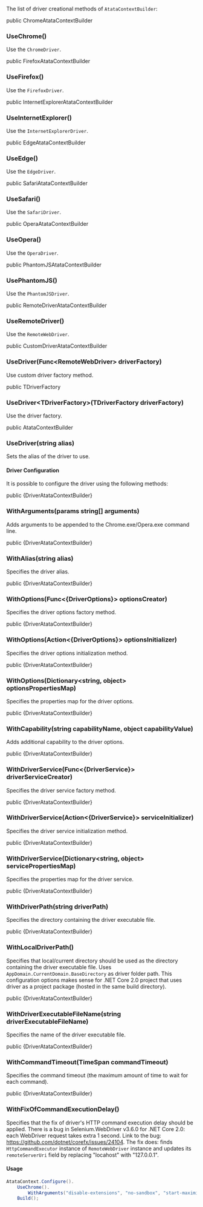 The list of driver creational methods of `AtataContextBuilder`:

<div class="member">
    <span class="head"><span class="keyword">public</span> <span class="type">ChromeAtataContextBuilder</span></span>
    <h3><span class="body">UseChrome</span>()</h3>
</div>

Use the `ChromeDriver`.

<div class="member">
    <span class="head"><span class="keyword">public</span> <span class="type">FirefoxAtataContextBuilder</span></span>
    <h3><span class="body">UseFirefox()</span></h3>
</div>

Use the `FirefoxDriver`.

<div class="member">
    <span class="head"><span class="keyword">public</span> <span class="type">InternetExplorerAtataContextBuilder</span></span>
    <h3><span class="body">UseInternetExplorer()</span></h3>
</div>

Use the `InternetExplorerDriver`.

<div class="member">
    <span class="head"><span class="keyword">public</span> <span class="type">EdgeAtataContextBuilder</span></span>
    <h3><span class="body">UseEdge()</span></h3>
</div>

Use the `EdgeDriver`.

<div class="member">
    <span class="head"><span class="keyword">public</span> <span class="type">SafariAtataContextBuilder</span></span>
    <h3><span class="body">UseSafari()</span></h3>
</div>

Use the `SafariDriver`.

<div class="member">
    <span class="head"><span class="keyword">public</span> <span class="type">OperaAtataContextBuilder</span></span>
    <h3><span class="body">UseOpera()</span></h3>
</div>

Use the `OperaDriver`.

<div class="member">
    <span class="head"><span class="keyword">public</span> <span class="type">PhantomJSAtataContextBuilder</span></span>
    <h3><span class="body">UsePhantomJS()</span></h3>
</div>

Use the `PhantomJSDriver`.

<div class="member">
    <span class="head"><span class="keyword">public</span> <span class="type">RemoteDriverAtataContextBuilder</span></span>
    <h3><span class="body">UseRemoteDriver()</span></h3>
</div>

Use the `RemoteWebDriver`.

<div class="member">
    <span class="head"><span class="keyword">public</span> <span class="type">CustomDriverAtataContextBuilder</span></span>
    <h3><span class="body">UseDriver</span><span class="tail">(<span class="type">Func</span>&lt;<span class="type">RemoteWebDriver</span>&gt; driverFactory)</span></h3>
</div>

Use custom driver factory method.

<div class="member">
    <span class="head"><span class="keyword">public</span> <span class="type">TDriverFactory</span></span>
    <h3><span class="body">UseDriver<wbr>&lt;<span class="type">TDriverFactory</span>&gt;</span><span class="tail">(<span class="type">TDriverFactory</span> driverFactory)</span></h3>
</div>

Use the driver factory.

<div class="member">
    <span class="head"><span class="keyword">public</span> <span class="type">AtataContextBuilder</span></span>
    <h3><span class="body">UseDriver</span><span class="tail">(<span class="keyword">string</span> alias)</span></h3>
</div>

Sets the alias of the driver to use.

#### Driver Configuration

It is possible to configure the driver using the following methods:

<div class="member">
    <span class="head"><span class="keyword">public</span> <span class="type">{DriverAtataContextBuilder}</span></span>
    <h3><span class="body">WithArguments</span><span class="tail">(<span class="keyword">params</span> <span class="keyword">string</span>[] arguments)</span></h3>
</div>

Adds arguments to be appended to the Chrome.exe/Opera.exe command line.

<div class="member">
    <span class="head"><span class="keyword">public</span> <span class="type">{DriverAtataContextBuilder}</span></span>
    <h3><span class="body">WithAlias</span><span class="tail">(<span class="keyword">string</span> alias)</span></h3>
</div>

Specifies the driver alias.

<div class="member">
    <span class="head"><span class="keyword">public</span> <span class="type">{DriverAtataContextBuilder}</span></span>
    <h3><span class="body">WithOptions</span><span class="tail">(<span class="type">Func</span>&lt;<span class="type">{DriverOptions}</span>&gt; optionsCreator)</span></h3>
</div>

Specifies the driver options factory method.

<div class="member">
    <span class="head"><span class="keyword">public</span> <span class="type">{DriverAtataContextBuilder}</span></span>
    <h3><span class="body">WithOptions</span><span class="tail">(<span class="type">Action</span>&lt;<span class="type">{DriverOptions}</span>&gt; optionsInitializer)</span></h3>
</div>

Specifies the driver options initialization method.

<div class="member">
    <span class="head"><span class="keyword">public</span> <span class="type">{DriverAtataContextBuilder}</span></span>
    <h3><span class="body">WithOptions</span><span class="tail">(<span class="type">Dictionary</span><wbr>&lt;<span class="keyword">string</span>, <span class="keyword">object</span>&gt; optionsPropertiesMap)</span></h3>
</div>

Specifies the properties map for the driver options.

<div class="member">
    <span class="head"><span class="keyword">public</span> <span class="type">{DriverAtataContextBuilder}</span></span>
    <h3><span class="body">WithCapability</span><span class="tail">(<span class="keyword">string</span> capabilityName, <span class="keyword">object</span> capabilityValue)</span></h3>
</div>

Adds additional capability to the driver options.

<div class="member">
    <span class="head"><span class="keyword">public</span> <span class="type">{DriverAtataContextBuilder}</span></span>
    <h3><span class="body">WithDriverService</span><span class="tail">(<span class="type">Func</span>&lt;<span class="type">{DriverService}</span>&gt; driverServiceCreator)</span></h3>
</div>

Specifies the driver service factory method.

<div class="member">
    <span class="head"><span class="keyword">public</span> <span class="type">{DriverAtataContextBuilder}</span></span>
    <h3><span class="body">WithDriverService</span><span class="tail">(<span class="type">Action</span><wbr>&lt;<span class="type">{DriverService}</span>&gt; serviceInitializer)</span></h3>
</div>

Specifies the driver service initialization method.

<div class="member">
    <span class="head"><span class="keyword">public</span> <span class="type">{DriverAtataContextBuilder}</span></span>
    <h3><span class="body">WithDriverService</span><span class="tail">(<span class="type">Dictionary</span><wbr>&lt;<span class="keyword">string</span>, <span class="keyword">object</span>&gt; servicePropertiesMap)</span></h3>
</div>

Specifies the properties map for the driver service.

<div class="member">
    <span class="head"><span class="keyword">public</span> <span class="type">{DriverAtataContextBuilder}</span></span>
    <h3><span class="body">WithDriverPath</span><span class="tail">(<span class="keyword">string</span> driverPath)</span></h3>
</div>

Specifies the directory containing the driver executable file.

<div class="member">
    <span class="head"><span class="keyword">public</span> <span class="type">{DriverAtataContextBuilder}</span></span>
    <h3><span class="body">WithLocalDriverPath()</span></h3>
</div>

Specifies that local/current directory should be used as the directory containing the driver executable file.
Uses `AppDomain.CurrentDomain.BaseDirectory` as driver folder path.
This configuration options makes sense for .NET Core 2.0 project that uses driver as a project package (hosted in the same build directory).

<div class="member">
    <span class="head"><span class="keyword">public</span> <span class="type">{DriverAtataContextBuilder}</span></span>
    <h3><span class="body">WithDriverExecutableFileName</span><span class="tail">(<span class="keyword">string</span> driverExecutableFileName)</span></h3>
</div>

Specifies the name of the driver executable file.

<div class="member">
    <span class="head"><span class="keyword">public</span> <span class="type">{DriverAtataContextBuilder}</span></span>
    <h3><span class="body">WithCommandTimeout</span><span class="tail">(<span class="type">TimeSpan</span> commandTimeout)</span></h3>
</div>

Specifies the command timeout (the maximum amount of time to wait for each command).

<div class="member">
    <span class="head"><span class="keyword">public</span> <span class="type">{DriverAtataContextBuilder}</span></span>
    <h3><span class="body">WithFixOfCommandExecutionDelay()</span></h3>
</div>

Specifies that the fix of driver's HTTP command execution delay should be applied.
There is a bug in Selenium.WebDriver v3.6.0 for .NET Core 2.0: each WebDriver request takes extra 1 second.
Link to the bug: <https://github.com/dotnet/corefx/issues/24104>.
The fix does: finds `HttpCommandExecutor` instance of `RemoteWebDriver` instance and updates its `remoteServerUri` field by replacing "locahost" with "127.0.0.1".

#### Usage

```cs
AtataContext.Configure().
    UseChrome().
        WithArguments("disable-extensions", "no-sandbox", "start-maximized").
    Build();
```